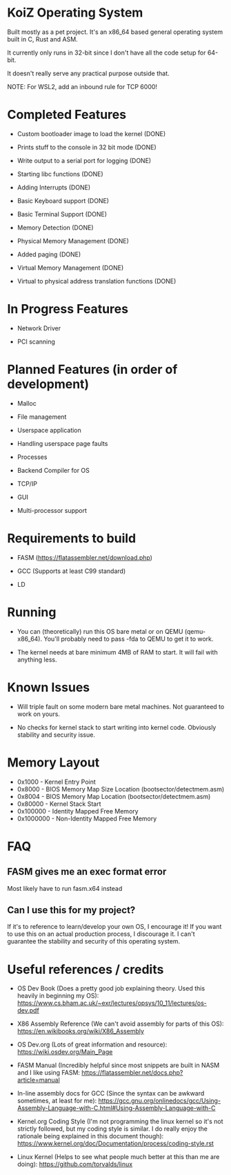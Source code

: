 # KoiZ Operating System

Built mostly as a pet project. It's an x86_64 based general operating system built in C, Rust and ASM.

It currently only runs in 32-bit since I don't have all the code setup for 64-bit. 

It doesn't really serve any practical purpose outside that.

NOTE: For WSL2, add an inbound rule for TCP 6000!

# Completed Features

- Custom bootloader image to load the kernel (DONE)

- Prints stuff to the console in 32 bit mode (DONE)

- Write output to a serial port for logging (DONE)

- Starting libc functions (DONE)

- Adding Interrupts (DONE)

- Basic Keyboard support (DONE)

- Basic Terminal Support (DONE)

- Memory Detection (DONE)

- Physical Memory Management (DONE)

- Added paging (DONE)

- Virtual Memory Management (DONE)

- Virtual to physical address translation functions (DONE)


# In Progress Features

- Network Driver

- PCI scanning

# Planned Features (in order of development)

- Malloc 

- File management

- Userspace application

- Handling userspace page faults

- Processes

- Backend Compiler for OS

- TCP/IP

- GUI

- Multi-processor support


# Requirements to build

- FASM (https://flatassembler.net/download.php)

- GCC (Supports at least C99 standard)

- LD


# Running

- You can (theoretically) run this OS bare metal or on QEMU (qemu-x86_64). You'll probably need to pass -fda to QEMU to get it to work.

- The kernel needs at bare minimum 4MB of RAM to start. It will fail with anything less.

# Known Issues

- Will triple fault on some modern bare metal machines. Not guaranteed to work on yours.

- No checks for kernel stack to start writing into kernel code. Obviously stability and security issue.

# Memory Layout

- 0x1000    - Kernel Entry Point
- 0x8000    - BIOS Memory Map Size Location (bootsector/detectmem.asm)
- 0x8004    - BIOS Memory Map Location (bootsector/detectmem.asm)
- 0x80000   - Kernel Stack Start
- 0x100000  - Identity Mapped Free Memory
- 0x1000000 - Non-Identity Mapped Free Memory

# FAQ

## FASM gives me an exec format error

Most likely have to run fasm.x64 instead

## Can I use this for my project?

If it's to reference to learn/develop your own OS, I encourage it! If you want to use this on an actual production process, I discourage it. I can't guarantee the stability and security of this operating system.

# Useful references / credits

- OS Dev Book (Does a pretty good job explaining theory. Used this heavily in beginning my OS): https://www.cs.bham.ac.uk/~exr/lectures/opsys/10_11/lectures/os-dev.pdf

- X86 Assembly Reference (We can't avoid assembly for parts of this OS): https://en.wikibooks.org/wiki/X86_Assembly

- OS Dev.org (Lots of great information and resource): https://wiki.osdev.org/Main_Page

- FASM Manual (Incredibly helpful since most snippets are built in NASM and I like using FASM: https://flatassembler.net/docs.php?article=manual

- In-line assembly docs for GCC (Since the syntax can be awkward sometimes, at least for me): https://gcc.gnu.org/onlinedocs/gcc/Using-Assembly-Language-with-C.html#Using-Assembly-Language-with-C 

- Kernel.org Coding Style (I'm not programming the linux kernel so it's not strictly followed, but my coding style is similar. I do really enjoy the rationale being explained in this document though): https://www.kernel.org/doc/Documentation/process/coding-style.rst 

- Linux Kernel (Helps to see what people much better at this than me are doing): https://github.com/torvalds/linux 